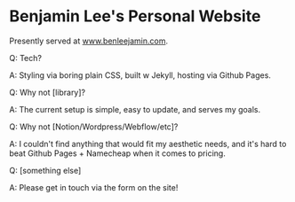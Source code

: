 # Benjamin Lee's Personal Website

Presently served at www.benleejamin.com.

Q: Tech?

A: Styling via boring plain CSS, built w Jekyll, hosting via Github Pages.

Q: Why not \[library\]?

A: The current setup is simple, easy to update, and serves my goals.

Q: Why not \[Notion/Wordpress/Webflow/etc\]?

A: I couldn't find anything that would fit my aesthetic needs, and it's hard to beat Github Pages + Namecheap when it comes to pricing.

Q: \[something else\]

A: Please get in touch via the form on the site!
